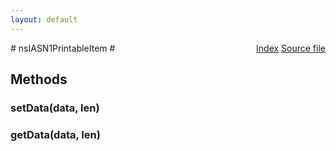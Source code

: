 ```yaml
---
layout: default
---
```

<div class='links' style='float:right'><a href="../index.html">Index</a>
<a href="http://dxr.mozilla.org/mozilla-central/source/security/manager/ssl/public/nsIASN1PrintableItem.idl">Source file</a>
</div>
# nsIASN1PrintableItem #

## Methods ##

### setData(data, len) ###

### getData(data, len) ###

